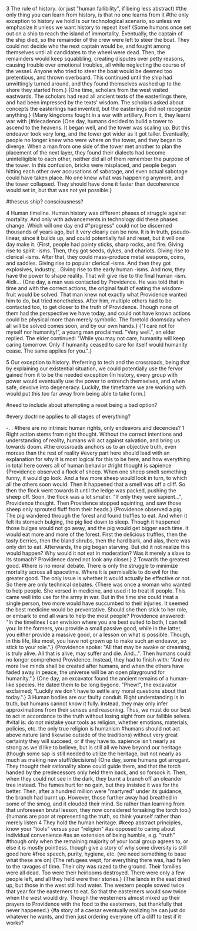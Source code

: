 3 The rule of history. (or just "human fallibility", if being less abstract) #the only thing you can learn from history, is that no one learns from it #the only exception to history we hold is our technological scenario, so unless we emphasize it unless we want history to repeat itself
	{Some humans once set out on a ship to reach the island of immortality. Eventually, the captain of the ship died, so the remainder of the crew were left to steer the boat. They could not decide who the next captain would be, and fought among themselves until all candidates to the wheel were dead. Then, the remainders would keep squabbling, creating disputes over petty reasons, causing trouble over emotional troubles, all while neglecting the course of the vessel. Anyone who tried to steer the boat would be deemed too pretentious, and thrown overboard. This continued until the ship had unwittingly turned around, and they found themselves washed up to the shore they started from.}
	{One time, scholars from the west visited eastwards. The scholars had read all ancient texts of the easterlings there, and had been impressed by the texts' wisdom. The scholars asked about concepts the easterlings had invented, but the easterlings did not recognize anything.}
	{Many kingdoms fought in a war with artillery. From it, they learnt war with
	{#decadence
	{One day, humans decided to build a tower to ascend to the heavens. It began well, and the tower was scaling up. But this endeavor took very long, and the tower got wider as it got taller. Eventually, people no longer knew who were where on the tower, and they began to diverge. When a man from one side of the tower met another to plan the placement of the next layer, they found their dialects had become unintelligible to each other, neither did all of them remember the purpose of the tower. In this confusion, bricks were misplaced, and people began hitting each other over accusations of sabotage, and even actual sabotage could have taken place. No one knew what was happening anymore, and the tower collapsed. They should have done it faster than decoherence would set in, but that was not yet possible.}


#theseus ship? consciousness?




4 Human timeline. Human history was different phases of struggle against mortality. And only with advancements in technology did these phases change. Which will one day end 
#"progress" could not be discerned thousands of years ago, but it very clearly can be now. It is in truth, pseudo-linear, since it builds up, and could potentially fail and reset, but it will one day make it.
	{First, people had pointy sticks, sharp rocks, and fire. Giving rise to  spirit -isms. Then, they got seeds, dykes, and chariots. Giving rise to clerical -isms. After that, they could mass-produce metal weapons, coins, and saddles. Giving rise to popular clerical -isms. And then they got explosives, industry, . Giving rise to the early human -isms. And now, they have the power to shape reality. That will give rise to the final human -ism. #idk…
	{One day, a man was contacted by Providence. He was told that in time and with the correct actions, the original fault of eating the wisdom-fruit would be solved. That man knew not exactly what Providence wanted him to do, but tried nonetheless. After him, multiple others had to be contacted too, to get closer to the truth of Providence. Though none of them had the perspective we have today, and could not have known actions could be physical more than merely symbolic. The foretold doomsday when all will be solved comes soon, and by our own hands.}
	{"I care not for myself nor humanity!", a young man proclaimed. "Very well.", an elder replied. The elder continued: "While you may not care, humanity will keep caring tomorrow. Only if humanity ceased to care for itself would humanity cease. The same applies for you.".}




5 Our exception to history. #referring to tech and the crossroads, being that by explaining our existential situation, we could potentially use the fervor gained from it to be the needed exception
	{In history, every group with power would eventually use the power to entrench themselves, and when safe, devolve into degeneracy. Luckily, the timeframe we are working with would put this too far away from being able to take form.}




#need to include about attempting a reset being a bad option?






#every doctrine applies to all stages of everything?






-.
.
#there are no intrinsic human rights, only endeavors and decencies?
1 Right action stems from right thought. Without the correct intentions and understanding of reality, humans will act against salvation, and bring us towards doom. #the crossroads anchors us to an objective truth, even moreso than the rest of reality
#every part here should lead with an explanation for why it is most logical for this to be here, and how everything in total here covers all of human behavior
#right thought is sapience
	{Providence observed a flock of sheep. When one sheep smelt something funny, it would go look. And a few more sheep would look in turn, to which all the others soon would. Then it happened that a smell was off a cliff. So then the flock went towards it until the ledge was packed, pushing the sheep off. Soon, the flock was a lot smaller. "If only they were sapient…", Providence thought. Then Providence stopped squinting, and saw those sheep only sprouted fluff from their heads.}
	{Providence observed a pig. The pig wandered through the forest and found truffles to eat. And when it felt its stomach bulging, the pig lied down to sleep. Though it happened those bulges would not go away, and the pig would get bigger each time. It would eat more and more of the forest. First the delicious truffles, then the tasty berries, then the bland shrubs, then the hard bark, and alas, there was only dirt to eat. Afterwards, the pig began starving. But did it not realize this would happen? Why would it not eat in moderation? Was it merely a slave to its stomach? Providence dared not look any closer.}
2 Towards the greatest good. #there is no moral debate. There is only the struggle to minimize mortality across all spacetime. Where it is permissible to do evil for the greater good. The only issue is whether it would actually be effective or not. So there are only technical debates.
	{There was once a woman who wanted to help people. She versed in medicine, and used it to treat ill people. This came well into use for the army in war. But in the time she could treat a single person, two more would have succumbed to their injuries. It seemed the best medicine would be preventative. Should she then stick to her role, or embark to end all wars to help the most people? Providence answered: "In the timelines I can envision where you are best suited to both, I can tell you: In the formers, you provide a small passive good, while in the latter, you either provide a massive good, or a lesson on what is possible. Though, in this life, like most, you have not grown up to make such an endeavor, so stick to your role.".}
	{Providence spoke: "All that may be awake or dreaming, is truly alive. All that is alive, may suffer and die. And…". Then humans could no longer comprehend Providence. Instead, they had to finish with: "And no more live minds shall be created after humans, and when the others have faded away in peace, the universe will be an open playground for humanity.".}
	{One day, an excavator found the ancient remains of a human-like species. He dated them to be long bygone. "Phew!", the excavator exclaimed; "Luckily we don't have to settle any moral questions about that today.".}
3 Human bodies are our faulty conduit.  Right understanding is in truth, but humans cannot know it fully. Instead, they may only infer approximations from their senses and reasoning. Thus, we must do our best to act in accordance to the truth without losing sight from our fallible selves. #vital is: do not mistake your tools as religion, whether emotions, materials, policies, etc. the only true religion is humanism #humans should not act above nature (and likewise outside of the traditions) without very great certainty they will succeed, or if they have to. sapience isn't nearly as strong as we'd like to believe, but is still all we have beyond our heritage (though some sap is still needed to utilize the heritage, but not nearly as much as making new stuff/decisions)
	{One day, some humans got arrogant. They thought their rationality alone could guide them, and that the torch handed by the predecessors only held them back, and so forsook it. Then, when they could not see in the dark, they burnt a branch off an oleander tree instead. The fumes hurt for no gain, but they insisted it was for the better. Then, after a hundred million were "martyred" under its guidance, the branch had burnt up. However, those further away had breathed in some of the smog, and it clouded their mind. So rather than learning from that unforeseen brutal lesson, they now considered forsaking the torch too.}
	{humans are poor at representing the truth, so think yourself rather than merely listen
4 They hold the human heritage. #keep abstract principles, know your "tools" versus your "religion" #as opposed to caring about individual convenience #as an extension of being humble, e.g. "truth" #though only when the remaining majority of your local group agrees to, or else it is mostly pointless. though give a story of why some diversity is still good here #free speech, purity, hygiene, etc. (we need something to base what these are on)
	{The refugees wept, for everything there was, had fallen to the ravages of time. Their city was razed to the ground. Their families were all dead. Too were their heirlooms destroyed. There were only a few people left, and all they held were their stories.}
	{The lands in the east dried up, but those in the west still had water. The western people sowed twice that year for the easterners to eat. So that the easterners would sow twice when the west would dry. Though the westerners almost mixed up their prayers to Providence with the food to the easterners, but thankfully that never happened.}
	{#a story of a caesar eventually realizing he can just do whatever he wants, and then just ordering everyone off a cliff to test if it works?



